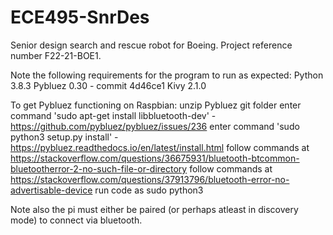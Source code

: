 # ECE495-SnrDes
Senior design search and rescue robot for Boeing.  Project reference number F22-21-BOE1.

Note the following requirements for the program to run as expected: 
Python 3.8.3
Pybluez 0.30 - commit 4d46ce1
Kivy 2.1.0


To get Pybluez functioning on Raspbian:
unzip Pybluez git folder
enter command 'sudo apt-get install libbluetooth-dev' - https://github.com/pybluez/pybluez/issues/236
enter command 'sudo python3 setup.py install' - https://pybluez.readthedocs.io/en/latest/install.html
follow commands at https://stackoverflow.com/questions/36675931/bluetooth-btcommon-bluetootherror-2-no-such-file-or-directory
follow commands at https://stackoverflow.com/questions/37913796/bluetooth-error-no-advertisable-device
run code as sudo python3 


Note also the pi must either be paired (or perhaps atleast in discovery mode) to connect via bluetooth.
